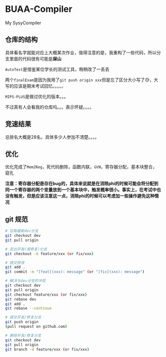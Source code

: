 # BUAA-Compiler
My SysyCompiler

## 仓库的结构

具体看名字就能对应上大概某次作业，值得注意的是，我重构了一些代码，所以分支里面的代码很有可能是**屎山**

`AutoTest`是借鉴某位学长的测试工具，稍稍改了一丢丢

两个`finalExam`是因为我用了`git push origin xxx`但是忘了区分大小写了😓，大写的应该是期末考试回忆。。。。。

`MIPS-PLUS`是做过优化的版本。。。

不过真有人会看我的仓库吗。。。表示怀疑。。。。

## 竞速结果

总排名大概是28名，具体多少人参加不清楚。。。。

## 优化

优化完成了`Mem2Reg`，死代码删除，函数内联，`GVN`，寄存器分配，基本块整合，窥孔

**注意：寄存器分配是存在bug的，具体来说就是在消除phi的时候可能会将分配到同一个寄存器的两个变量放到一个基本块中，触发概率很小。事实上，在考试中也没有触发，但是应该注意这一点，消除phi的时候可以考虑加一些操作避免这种情况**

## git 规范
```bash
# 拉取最新dev分支
git checkout dev
git pull origin

# 签出开发(或修复)分支
git checkout -b feature/xxx (or fix/xxx)

# 提交修改
git add .
git commit -m "[feat](xxx): message" (or "[fix](xxx): message")

# 解决与dev分支的冲突
git checkout dev
git pull origin
git checkout feature/xxx (or fix/xxx)
git rebase dev
git add .
git rebase --continue

# 提交开发/修复分支
git push origin
(pull request on github.com)

# 删除开发/修复分支
git checkout dev
git pull origin
git branch -d feature/xxx (or fix/xxx)
```

